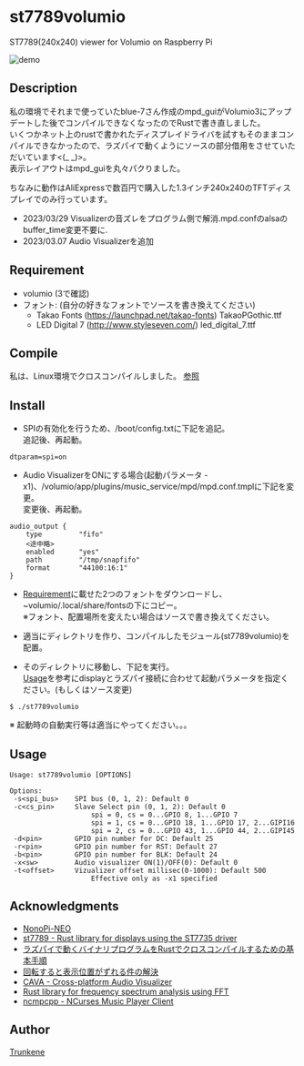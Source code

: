 st7789volumio
====
ST7789(240x240) viewer for Volumio on Raspberry Pi

![demo](LCDdemo.gif)

## Description
私の環境でそれまで使っていたblue-7さん作成のmpd_guiがVolumio3にアップデートした後でコンパイルできなくなったのでRustで書き直しました。  
いくつかネット上のrustで書かれたディスプレイドライバを試すもそのままコンパイルできなかったので、ラズパイで動くようにソースの部分借用をさせていただいています<(_ _)>。  
表示レイアウトはmpd_guiを丸々パクりました。

ちなみに動作はAliExpressで数百円で購入した1.3インチ240x240のTFTディスプレイでのみ行っています。

+ 2023/03/29 Visualizerの音ズレをプログラム側で解消.mpd.confのalsaのbuffer_time変更不要に.
+ 2023/03.07 Audio Visualizerを追加

## Requirement
* volumio (3で確認)
* フォント: (自分の好きなフォントでソースを書き換えてください)  
    * Takao Fonts (https://launchpad.net/takao-fonts) TakaoPGothic.ttf   
    * LED Digital 7 (http://www.styleseven.com/) led_digital_7.ttf

## Compile
私は、Linux環境でクロスコンパイルしました。
[参照](#acknowledgments)

## Install
* SPIの有効化を行うため、/boot/config.txtに下記を追記。  
追記後、再起動。
```
dtparam=spi=on
```

* Audio VisualizerをONにする場合(起動パラメータ -x1)、/volumio/app/plugins/music_service/mpd/mpd.conf.tmplに下記を変更。  
変更後、再起動。

```
audio_output {
    type         "fifo"
    <途中略>
    enabled      "yes"
    path         "/tmp/snapfifo"
    format       "44100:16:1"
}
```

* [Requirement](#requirement)に載せた2つのフォントをダウンロードし、~volumio/.local/share/fontsの下にコピー。  
※フォント、配置場所を変えたい場合はソースで書き換えてください。

* 適当にディレクトリを作り、コンパイルしたモジュール(st7789volumio)を配置。

* そのディレクトリに移動し、下記を実行。  
[Usage](#usage)を参考にdisplayとラズパイ接続に合わせて起動パラメータを指定ください。(もしくはソース変更)
```
$ ./st7789volumio
```

※ 起動時の自動実行等は適当にやってください。。。

## Usage
```
Usage: st7789volumio [OPTIONS]  

Options:  
 -s<spi_bus>    SPI bus (0, 1, 2): Default 0  
 -c<cs_pin>     Slave Select pin (0, 1, 2): Default 0  
                    spi = 0, cs = 0...GPIO 8, 1...GPIO 7  
                    spi = 1, cs = 0...GPIO 18, 1...GPIO 17, 2...GIPI16  
                    spi = 2, cs = 0...GPIO 43, 1...GPIO 44, 2...GIPI45  
 -d<pin>        GPIO pin number for DC: Default 25  
 -r<pin>        GPIO pin number for RST: Default 27  
 -b<pin>        GPIO pin number for BLK: Default 24  
 -x<sw>         Audio visualizer ON(1)/OFF(0): Default 0  
 -t<offset>     Vizualizer offset millisec(0-1000): Default 500
                    Effective only as -x1 specified
```

## Acknowledgments
* [NonoPi-NEO](https://github.com/blue777/NanoPi-NEO)
* [st7789 - Rust library for displays using the ST7735 driver](https://github.com/almindor/st7789)
* [ラズパイで動くバイナリプログラムをRustでクロスコンパイルするための基本手順](https://geek.tacoskingdom.com/blog/64)
* [回転すると表示位置がずれる件の解決](https://github.com/zephyrproject-rtos/zephyr/issues/32286#issuecomment-990594099)
* [CAVA - Cross-platform Audio Visualizer](https://github.com/karlstav/cava)
* [Rust library for frequency spectrum analysis using FFT](https://crates.io/crates/spectrum-analyzer)
* [ncmpcpp - NCurses Music Player Client](https://github.com/ncmpcpp/ncmpcpp)

## Author

[Trunkene](https://github.com/Trunkene)
